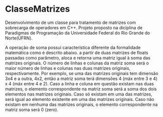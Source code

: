 # ClasseMatrizes

 Desenvolvimento de um classe para tratamento de matrizes com sobrecarga de operadores em C++. Projeto proposto na diciplina de Paradigmas de Programação da Universidade Federal do Rio Grande do Norte(UFRN).
 
   A operação de soma possui característica diferente da formalidade matemática como é descrito abaixo.
   a partir de duas matrizes de floats passadas como parâmetro, aloca e retorna uma matriz
   igual à soma das matrizes originais.
   O número de linhas e colunas da matriz soma será o maior número de linhas e colunas nas duas matrizes
   originais, respectivamente. Por exemplo, se uma das matrizes originais tem dimensão 3x4 e a outra, 4x2,
   então a matriz soma terá dimensões 4 (máx entre 3 e 4) x 4 (máx entre 4 e 2).
   Caso a linha e coluna em questão existam nas duas matrizes, o elemento correspondente na matriz soma
   será a soma dos dois elementos nas matrizes originais. Caso só existam em uma das matrizes, será igual
   ao elemento existente em uma das matrizes originais. Caso não existam em nenhuma das matrizes originais,
   o elemento correspondente na matriz soma será 0 (zero).
